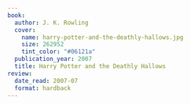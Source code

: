 ```yaml
---
book:
  author: J. K. Rowling
  cover:
    name: harry-potter-and-the-deathly-hallows.jpg
    size: 262952
    tint_color: "#06121a"
  publication_year: 2007
  title: Harry Potter and the Deathly Hallows
review:
  date_read: 2007-07
  format: hardback
---
```


